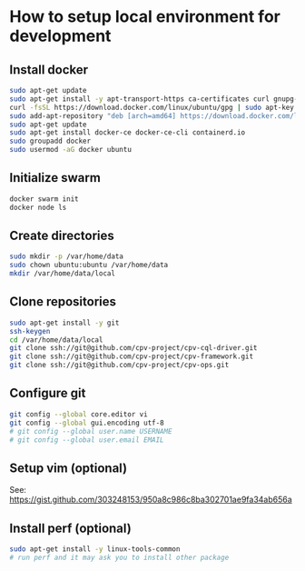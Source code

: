 # How to setup local environment for development

## Install docker

``` sh
sudo apt-get update
sudo apt-get install -y apt-transport-https ca-certificates curl gnupg-agent software-properties-common
curl -fsSL https://download.docker.com/linux/ubuntu/gpg | sudo apt-key add -
sudo add-apt-repository "deb [arch=amd64] https://download.docker.com/linux/ubuntu $(lsb_release -cs) stable"
sudo apt-get update
sudo apt-get install docker-ce docker-ce-cli containerd.io
sudo groupadd docker
sudo usermod -aG docker ubuntu
```

## Initialize swarm

``` sh
docker swarm init
docker node ls
```

## Create directories

``` sh
sudo mkdir -p /var/home/data
sudo chown ubuntu:ubuntu /var/home/data
mkdir /var/home/data/local
```

## Clone repositories

``` sh
sudo apt-get install -y git
ssh-keygen
cd /var/home/data/local
git clone ssh://git@github.com/cpv-project/cpv-cql-driver.git
git clone ssh://git@github.com/cpv-project/cpv-framework.git
git clone ssh://git@github.com/cpv-project/cpv-ops.git
```

## Configure git

``` sh
git config --global core.editor vi
git config --global gui.encoding utf-8
# git config --global user.name USERNAME
# git config --global user.email EMAIL
```

## Setup vim (optional)

See: https://gist.github.com/303248153/950a8c986c8ba302701ae9fa34ab656a

## Install perf (optional)

``` sh
sudo apt-get install -y linux-tools-common
# run perf and it may ask you to install other package
```

